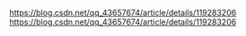 https://blog.csdn.net/qq_43657674/article/details/119283206
https://blog.csdn.net/qq_43657674/article/details/119283206

